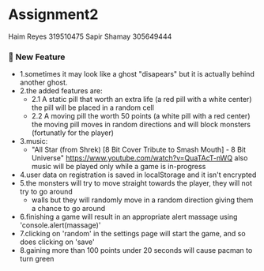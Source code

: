 # Assignment2

Haim Reyes 319510475
Sapir Shamay 305649444

### :rocket: New Feature

- 1.sometimes it may look like a ghost "disapears" but it is actually behind another ghost.
- 2.the added features are:
  - 2.1 A static pill that worth an extra life (a red pill with a white center)
    the pill will be placed in a random cell
  - 2.2 A moving pill the worth 50 points (a white pill with a red center)
    the moving pill moves in random directions and will block monsters
    (fortunatly for the player)
- 3.music:
  - "All Star (from Shrek) [8 Bit Cover Tribute to Smash Mouth] - 8 Bit Universe"
    https://www.youtube.com/watch?v=QuaTAcT-nWQ
    also music will be played only while a game is in-progress
- 4.user data on registration is saved in localStorage and it isn't encrypted
- 5.the monsters will try to move straight towards the player, they will not try to go around
  - walls but they will randomly move in a random direction giving them a chance to go around
- 6.finishing a game will result in an appropriate alert massage using 'console.alert(massage)'
- 7.clicking on 'random' in the settings page will start the game, and so does clicking on 'save'
- 8.gaining more than 100 points under 20 seconds will cause pacman to turn green
